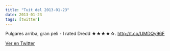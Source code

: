 ```yaml
---
title: "Tuit del 2013-01-23"
date: 2013-01-23
tags: [twitter]
---
```


Pulgares arriba, gran peli - I rated Dredd ★★★★☆. http://t.co/UMDQy96F



[Ver en Twitter](https://twitter.com/i/web/status/294202744254910465)
